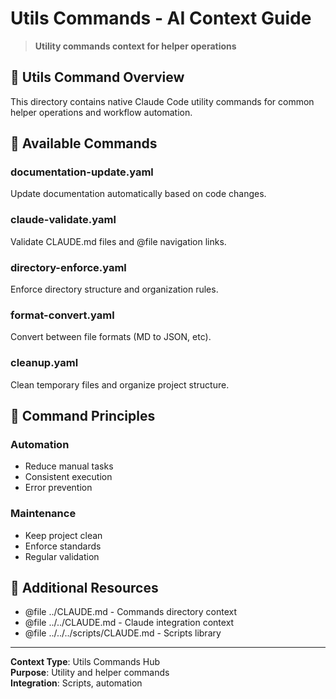# Utils Commands - AI Context Guide

> **Utility commands context for helper operations**

## 🔧 Utils Command Overview

This directory contains native Claude Code utility commands for common helper operations and workflow automation.

## 🔗 Available Commands

### documentation-update.yaml
Update documentation automatically based on code changes.

### claude-validate.yaml
Validate CLAUDE.md files and @file navigation links.

### directory-enforce.yaml
Enforce directory structure and organization rules.

### format-convert.yaml
Convert between file formats (MD to JSON, etc).

### cleanup.yaml
Clean temporary files and organize project structure.

## 🎯 Command Principles

### Automation
- Reduce manual tasks
- Consistent execution
- Error prevention

### Maintenance
- Keep project clean
- Enforce standards
- Regular validation

## 📖 Additional Resources

- @file ../CLAUDE.md - Commands directory context
- @file ../../CLAUDE.md - Claude integration context
- @file ../../../scripts/CLAUDE.md - Scripts library

---

**Context Type**: Utils Commands Hub  
**Purpose**: Utility and helper commands  
**Integration**: Scripts, automation